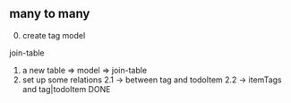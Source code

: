 ## many to many

0. create tag model

join-table

1. a new table => model => join-table
2. set up some relations
   2.1 -> between tag and todoItem
   2.2 -> itemTags and tag|todoItem DONE

